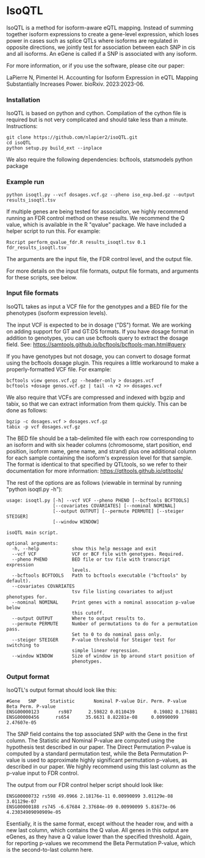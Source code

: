 # IsoQTL

IsoQTL is a method for isoform-aware eQTL mapping. Instead of summing together isoform expressions to create a gene-level expression, which loses power in cases such as splice QTLs where isoforms are regulated in opposite directions, we jointly test for association between each SNP in cis and all isoforms. An eGene is called if a SNP is associated with any isoform.

For more information, or if you use the software, please cite our paper:

LaPierre N, Pimentel H. Accounting for Isoform Expression in eQTL Mapping Substantially Increases Power. bioRxiv. 2023:2023-06.



### Installation

IsoQTL is based on python and cython. Compilation of the cython file is required but is not very complicated and should take less than a minute. Instructions:

```
git clone https://github.com/nlapier2/isoQTL.git
cd isoQTL
python setup.py build_ext --inplace
```

We also require the following dependencies: bcftools, statsmodels python package


### Example run

```
python isoqtl.py --vcf dosages.vcf.gz --pheno iso_exp.bed.gz --output results_isoqtl.tsv
```

If multiple genes are being tested for association, we highly recommend running an FDR control method on these results. We recommend the Q value, which is available in the R "qvalue" package. We have included a helper script to run this. For example:

```
Rscript perform_qvalue_fdr.R results_isoqtl.tsv 0.1 fdr_results_isoqtl.tsv
```

The arguments are the input file, the FDR control level, and the output file.

For more details on the input file formats, output file formats, and arguments for these scripts, see below.


### Input file formats

IsoQTL takes as input a VCF file for the genotypes and a BED file for the phenotypes (isoform expression levels).

The input VCF is expected to be in dosage ("DS") format. We are working on adding support for GT and GT:DS formats. If you have dosage format in addition to genotypes, you can use bcftools query to extract the dosage field. See: https://samtools.github.io/bcftools/bcftools-man.html#query

If you have genotypes but not dosage, you can convert to dosage format using the bcftools dosage plugin. This requires a little workaround to make a properly-formatted VCF file. For example:

```
bcftools view genos.vcf.gz --header-only > dosages.vcf
bcftools +dosage genos.vcf.gz | tail -n +2 >> dosages.vcf
```

We also require that VCFs are compressed and indexed with bgzip and tabix, so that we can extract information from them quickly. This can be done as follows:

```
bgzip -c dosages.vcf > dosages.vcf.gz
tabix -p vcf dosages.vcf.gz
```

The BED file should be a tab-delimited file with each row corresponding to an isoform and with six header columns (chromosome, start position, end position, isoform name, gene name, and strand) plus one additional column for each sample containing the isoform's expression level for that sample. The format is identical to that specified by QTLtools, so we refer to their documentation for more information: https://qtltools.github.io/qtltools/


The rest of the options are as follows (viewable in terminal by running "python isoqtl.py -h"):

```
usage: isoqtl.py [-h] --vcf VCF --pheno PHENO [--bcftools BCFTOOLS]
                 [--covariates COVARIATES] [--nominal NOMINAL]
                 [--output OUTPUT] [--permute PERMUTE] [--steiger STEIGER]
                 [--window WINDOW]

isoQTL main script.

optional arguments:
  -h, --help            show this help message and exit
  --vcf VCF             VCF or BCF file with genotypes. Required.
  --pheno PHENO         BED file or tsv file with transcript expression
                        levels.
  --bcftools BCFTOOLS   Path to bcftools executable ("bcftools" by default).
  --covariates COVARIATES
                        tsv file listing covariates to adjust phenotypes for.
  --nominal NOMINAL     Print genes with a nominal assocation p-value below
                        this cutoff.
  --output OUTPUT       Where to output results to.
  --permute PERMUTE     Number of permutations to do for a permutation pass.
                        Set to 0 to do nominal pass only.
  --steiger STEIGER     P-value threshold for Steiger test for switching to
                        simple linear regression.
  --window WINDOW       Size of window in bp around start position of
                        phenotypes.
```


### Output format

IsoQTL's output format should look like this:

```
#Gene   SNP     Statistic       Nominal P-value Dir. Perm. P-value      Beta Perm. P-value
ENSG00000123       rs987      2.59822 0.0110439       0.19802 0.176881
ENSG00000456      rs654      35.6631 8.82281e-08     0.00990099      2.47607e-05
```

The SNP field contains the top associated SNP with the Gene in the first column. The Statistic and Nominal P-value are computed using the hypothesis test described in our paper. The Direct Permutation P-value is computed by a standard permutation test, while the Beta Permutation P-value is used to approximate highly significant permutation p-values, as described in our paper. We highly recommend using this last column as the p-value input to FDR control.

The output from our FDR control helper script should look like:

```
ENSG00000732 rs598 49.0966 2.18176e-11 0.00990099 3.01129e-08 3.01129e-07
ENSG00000188 rs745 -6.67684 2.37684e-09 0.00990099 5.81673e-06 4.23034909090909e-05
```

Esentially, it is the same format, except without the header row, and with a new last column, which contains the Q value. All genes in this output are eGenes, as they have a Q value lower than the specified threshold. Again, for reporting p-values we recommend the Beta Permutation P-value, which is the second-to-last column here.

